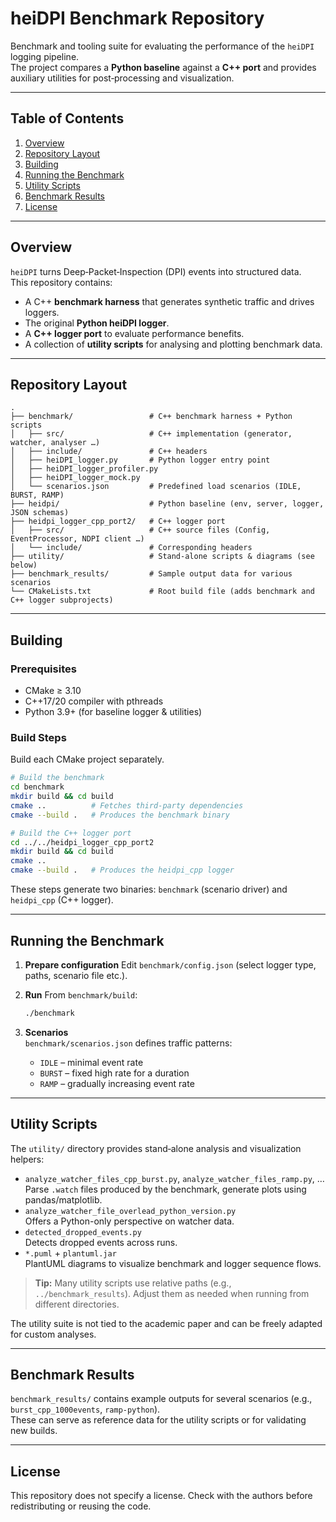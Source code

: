 # heiDPI Benchmark Repository

Benchmark and tooling suite for evaluating the performance of the `heiDPI` logging pipeline.  
The project compares a **Python baseline** against a **C++ port** and provides auxiliary utilities for post‑processing and visualization.

---

## Table of Contents

1. [Overview](#overview)
2. [Repository Layout](#repository-layout)
3. [Building](#building)
4. [Running the Benchmark](#running-the-benchmark)
5. [Utility Scripts](#utility-scripts)
6. [Benchmark Results](#benchmark-results)
7. [License](#license)

---

## Overview

`heiDPI` turns Deep‑Packet‑Inspection (DPI) events into structured data.  
This repository contains:

- A C++ **benchmark harness** that generates synthetic traffic and drives loggers.
- The original **Python heiDPI logger**.
- A **C++ logger port** to evaluate performance benefits.
- A collection of **utility scripts** for analysing and plotting benchmark data.

---

## Repository Layout

```
.
├── benchmark/                 # C++ benchmark harness + Python scripts
│   ├── src/                   # C++ implementation (generator, watcher, analyser …)
│   ├── include/               # C++ headers
│   ├── heiDPI_logger.py       # Python logger entry point
│   ├── heiDPI_logger_profiler.py
│   ├── heiDPI_logger_mock.py
│   └── scenarios.json         # Predefined load scenarios (IDLE, BURST, RAMP)
├── heidpi/                    # Python baseline (env, server, logger, JSON schemas)
├── heidpi_logger_cpp_port2/   # C++ logger port
│   ├── src/                   # C++ source files (Config, EventProcessor, NDPI client …)
│   └── include/               # Corresponding headers
├── utility/                   # Stand‑alone scripts & diagrams (see below)
├── benchmark_results/         # Sample output data for various scenarios
└── CMakeLists.txt             # Root build file (adds benchmark and C++ logger subprojects)
```

---

## Building

### Prerequisites
- CMake ≥ 3.10
- C++17/20 compiler with pthreads
- Python 3.9+ (for baseline logger & utilities)

### Build Steps

Build each CMake project separately.

```bash
# Build the benchmark
cd benchmark
mkdir build && cd build
cmake ..          # Fetches third‑party dependencies
cmake --build .   # Produces the benchmark binary

# Build the C++ logger port
cd ../../heidpi_logger_cpp_port2
mkdir build && cd build
cmake ..
cmake --build .   # Produces the heidpi_cpp logger
```

These steps generate two binaries:
`benchmark` (scenario driver) and `heidpi_cpp` (C++ logger).

---

## Running the Benchmark

1. **Prepare configuration**
   Edit `benchmark/config.json` (select logger type, paths, scenario file etc.).

2. **Run**
   From `benchmark/build`:

   ```bash
   ./benchmark
   ```

3. **Scenarios**  
   `benchmark/scenarios.json` defines traffic patterns:
    - `IDLE` – minimal event rate
    - `BURST` – fixed high rate for a duration
    - `RAMP` – gradually increasing event rate

---

## Utility Scripts

The `utility/` directory provides stand‑alone analysis and visualization helpers:

- `analyze_watcher_files_cpp_burst.py`, `analyze_watcher_files_ramp.py`, …  
  Parse `.watch` files produced by the benchmark, generate plots using pandas/matplotlib.
- `analyze_watcher_file_overlead_python_version.py`  
  Offers a Python-only perspective on watcher data.
- `detected_dropped_events.py`  
  Detects dropped events across runs.
- `*.puml` + `plantuml.jar`  
  PlantUML diagrams to visualize benchmark and logger sequence flows.

> **Tip:** Many utility scripts use relative paths (e.g., `../benchmark_results`). Adjust them as needed when running from different directories.

The utility suite is not tied to the academic paper and can be freely adapted for custom analyses.

---

## Benchmark Results

`benchmark_results/` contains example outputs for several scenarios (e.g., `burst_cpp_1000events`, `ramp-python`).  
These can serve as reference data for the utility scripts or for validating new builds.

---

## License

This repository does not specify a license. Check with the authors before redistributing or reusing the code.
